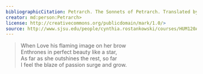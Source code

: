 ```yaml
---
bibliographicCitation: Petrarch. The Sonnets of Petrarch. Translated by Joseph Auslander - Longmans, Green & Co., New York, 1932.
creator: md:person:Petrarch>
license: http://creativecommons.org/publicdomain/mark/1.0/>
source: http://www.sjsu.edu/people/cynthia.rostankowski/courses/HUM120AF14/s3/THE%20SONNETS%20OF%20PETRARCH.pdf>
---
```


> When Love his flaming image on her brow  
> Enthrones in perfect beauty like a star,  
> As far as she outshines the rest, so far  
> I feel the blaze of passion surge and grow.  
